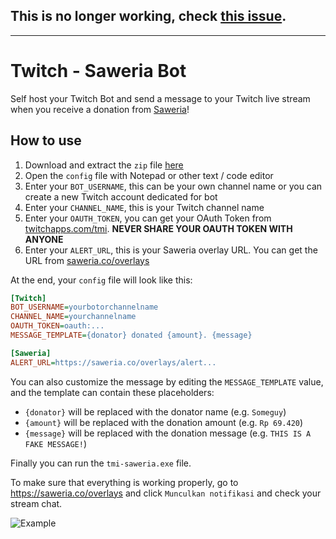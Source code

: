 
## This is no longer working, check [this issue](https://github.com/SuspiciousLookingOwl/saweria-api/issues/4#issuecomment-1013856776).

---

# Twitch - Saweria Bot

Self host your Twitch Bot and send a message to your Twitch live stream when you receive a donation from [Saweria](https://saweria.co)!

## How to use

1. Download and extract the `zip` file [here](https://github.com/SuspiciousLookingOwl/tmi-saweria/releases)
2. Open the `config` file with Notepad or other text / code editor
3. Enter your `BOT_USERNAME`, this can be your own channel name or you can create a new Twitch account dedicated for bot
4. Enter your `CHANNEL_NAME`, this is your Twitch channel name
5. Enter your `OAUTH_TOKEN`, you can get your OAuth Token from [twitchapps.com/tmi](https://twitchapps.com/tmi/). <b>NEVER SHARE YOUR OAUTH TOKEN WITH ANYONE</b>
6. Enter your `ALERT_URL`, this is your Saweria overlay URL. You can get the URL from [saweria.co/overlays](https://saweria.co/overlays)

At the end, your `config` file will look like this:
```cfg
[Twitch]
BOT_USERNAME=yourbotorchannelname
CHANNEL_NAME=yourchannelname
OAUTH_TOKEN=oauth:...
MESSAGE_TEMPLATE={donator} donated {amount}. {message}

[Saweria]
ALERT_URL=https://saweria.co/overlays/alert...
```

You can also customize the message by editing the `MESSAGE_TEMPLATE` value, and the template can contain these placeholders:
- `{donator}` will be replaced with the donator name (e.g. `Someguy`)
- `{amount}` will be replaced with the donation amount (e.g. `Rp 69.420`)
- `{message}` will be replaced with the donation message (e.g. `THIS IS A FAKE MESSAGE!`)

Finally you can run the `tmi-saweria.exe` file.

To make sure that everything is working properly, go to https://saweria.co/overlays and click `Munculkan notifikasi` and check your stream chat.

![Example](https://s4.gifyu.com/images/saweria.gif)
